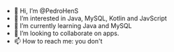 - 👋 Hi, I’m @PedroHenS
- 👀 I’m interested in Java, MySQL, Kotlin and JavScript
- 🌱 I’m currently learning Java and MySQL
- 💞️ I’m looking to collaborate on apps.
- 📫 How to reach me: you don't

<!---
PedroHenS/PedroHenS is a ✨ special ✨ repository because its `README.md` (this file) appears on your GitHub profile.
You can click the Preview link to take a look at your changes.
--->
